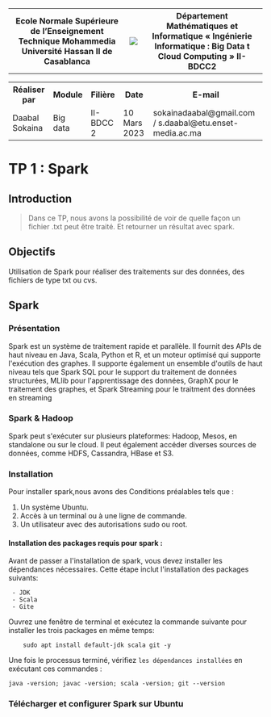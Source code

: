 <table>
  <tr >
    <th style="text-align: center;">Ecole Normale Supérieure de l’Enseignement  Technique Mohammedia Université Hassan II de Casablanca</th>
    <th><img src="https://www.clubs-etudiants.ma/wp-content/uploads/2018/11/enst-1.png"/></th>
    <th style="text-align: center;"> Département Mathématiques et Informatique « Ingénierie Informatique : Big Data t Cloud Computing » II-BDCC2   </th>
  </tr>
</table>
<table >
   <tr >
      <th style="text-align: center;">Réaliser par </th>
      <th style="text-align: center;">  Module  </th>
      <th style="text-align: center;">Filière</th>
      <th style="text-align: center;">Date </th>
      <th style="text-align: center;">  E-mail  </th>
    </tr>
    <tr>
      <td>Daabal Sokaina</td>
      <td> Big data</td>
      <td> II-BDCC 2 </td>
      <td> 10 Mars 2023 </td>
      <td> sokainadaabal@gmail.com / s.daabal@etu.enset-media.ac.ma </td>
     </tr>
</table> 

# TP 1 : Spark
## Introduction 
> Dans ce TP, nous avons la possibilité de voir de quelle façon un fichier .txt peut être traité. Et retourner un résultat avec spark.

## Objectifs

  Utilisation de Spark pour réaliser des traitements sur des données, des fichiers de type txt ou cvs.
## Spark 
### Présentation
Spark est un système de traitement rapide et parallèle. Il fournit des APIs de haut niveau en Java, Scala, Python et R, et un moteur optimisé qui supporte l'exécution des graphes. 
Il supporte également un ensemble d'outils de haut niveau tels que Spark SQL pour le support du traitement de données structurées, MLlib pour l'apprentissage des données, GraphX pour le traitement des graphes, et Spark Streaming pour le traitment des données en streaming

### Spark & Hadoop
Spark peut s'exécuter sur plusieurs plateformes: Hadoop, Mesos, en standalone ou sur le cloud. Il peut également accéder diverses sources de données, comme HDFS, Cassandra, HBase et S3.

### Installation 
Pour installer spark,nous avons des Conditions préalables  tels que :
 1. Un système Ubuntu.
 2. Accès à un terminal ou à une ligne de commande.
 3. Un utilisateur avec des autorisations sudo ou root.
#### Installation des packages requis pour spark :
Avant de passer a l'installation de spark, vous devez installer les dépendances nécessaires. Cette étape inclut l'installation des packages suivants: 

```
 - JDK
 - Scala
 - Gite
```

Ouvrez une fenêtre de terminal et exécutez la commande suivante pour installer les trois packages en même temps:

```
    sudo apt install default-jdk scala git -y
```
Une fois le processus terminé, vérifiez `les dépendances installées` en exécutant ces commandes :

```
java -version; javac -version; scala -version; git --version
```

### Télécharger et configurer Spark sur Ubuntu


